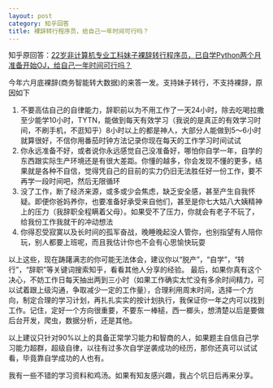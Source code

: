 ```yaml
---
layout: post
category: 知乎回答
title: 裸辞转行程序员，给自己一年时间可行吗？
---
```


知乎原回答：[22岁非计算机专业工科妹子裸辞转行程序员，已自学Python两个月准备开始OJ，给自己一年时间可行吗？](https://www.zhihu.com/question/67809547/answer/257966899)

今年六月底裸辞(商务智能转大数据)的来答一发。支持妹子转行，不支持裸辞，原因如下

1. 不要高估自己的自律能力，辞职前以为不用工作了一天24小时，除去吃喝拉撒至少能学10小时，TYTN，能做到每天有效学习（我说的是真正的有效学习时间，不刷手机，不逛知乎）8小时以上的都是神人，大部分人能做到5～6小时就算很好，不信你用番茄时钟方法记录你现在每天的工作学习时间试试
2. 你永远准备不好，或者说你永远感觉自己没准备好，哪怕你自学一年，自学的东西跟实际生产环境还是有很大差距。你懂的越多，你会发现不懂的更多，结果就是各种不自信，觉得凭自己的目前的实力仍旧无法胜任好一份工作，要不再学一段时间吧，然后无限循环
3. 没了工作，断了经济来源，或多或少会焦虑，缺乏安全感，甚至产生自我怀疑。即便你爸妈养你，也要准备好承受来自他们，甚至是你七大姑八大姨精神上的压力（我辞职全程瞒着父母）。如果受不了压力，你就会有老子不玩了，给我份工作我就干的冲动想法
4. 你得忍受寂寞以及长时间的孤军奋战，晚睡晚起没人管你，也别指望有人陪你玩，别人都要上班呢，而且我估计你也不会有心思愉快玩耍

<!-- more -->

以上这些，现在踌躇满志的你可能无法体会，建议你以“脱产”，“自学”，“转行”，“辞职”等关键词搜索知乎，看看其他人分享的经验。
最后，如果你真有这个决心，不妨工作日每天抽出两到三小时（如果工作确实太忙没有多余时间精力，可以试着跟上级沟通，争取减少一定的工作量），合理利用周末时间，选择一个方向，制定合理的学习计划，再扎扎实实的按计划执行，我保证你一年之内可以找到工作。记住，定好一个方向很重要，不要东一棒槌，西一榔头，想清楚以后是要做后台开发，爬虫，数据分析，还是其他。

以上建议只针对90%以上的具备正常学习能力和智商的人，如果题主自信自己学习能力超群，超级自律，以往有过多次自学逆袭成功的经历，那你还真可以试试看，毕竟靠自学成功的人也有。

我有一些不错的学习资料和鸡汤。如果有知友感兴趣，我占个坑日后再来分享。
